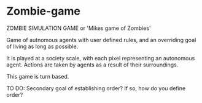 # Zombie-game

ZOMBIE SIMULATION GAME or 'Mikes game of Zombies'

Game of autnomous agents with user defined rules, and an overriding goal of living as long as possible.

It is played at a society scale, with each pixel representing an autonomous agent. Actions are taken by agents as a result of their surroundings. 

This game is turn based.

TO DO:
	Secondary goal of establishing order? If so, how do you define order?

